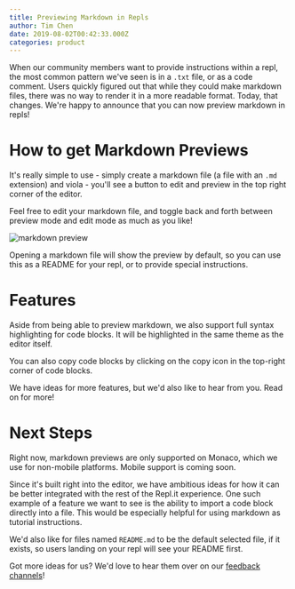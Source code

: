```yaml
---
title: Previewing Markdown in Repls
author: Tim Chen
date: 2019-08-02T00:42:33.000Z
categories: product
---
```


When our community members want to provide instructions within a repl,
the most common pattern we've seen is in a `.txt` file, or as a code
comment. Users quickly figured out that while they could make markdown
files, there was no way to render it in a more readable format. Today,
that changes. We're happy to announce that you can now preview markdown
in repls!

# How to get Markdown Previews

It's really simple to use - simply create a markdown file (a file with an
`.md` extension) and viola - you'll see a button to edit and preview in
the top right corner of the editor.

Feel free to edit your markdown file, and toggle back and forth between
preview mode and edit mode as much as you like!

![markdown preview](https://blog-images.amasad.repl.co/markdown-preview.gif)

Opening a markdown file will show the preview by default, so you can use
this as a README for your repl, or to provide special instructions.

# Features

Aside from being able to preview markdown, we also support full syntax
highlighting for code blocks. It will be highlighted in the same theme
as the editor itself.

You can also copy code blocks by clicking on the copy icon in the
top-right corner of code blocks.

We have ideas for more features, but we'd also like to hear from you.
Read on for more!

# Next Steps

Right now, markdown previews are only supported on Monaco, which we use
for non-mobile platforms. Mobile support is coming soon.

Since it's built right into the editor, we have ambitious ideas for how
it can be better integrated with the rest of the Repl.it experience.
One such example of a feature we want to see is the ability to import
a code block directly into a file. This would be especially helpful for
using markdown as tutorial instructions.

We'd also like for files named `README.md` to be the default selected
file, if it exists, so users landing on your repl will see your README
first.

Got more ideas for us? We'd love to hear them over on our
[feedback channels](/feedback)!

